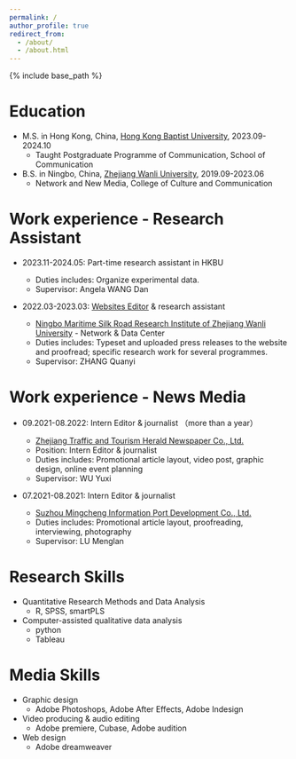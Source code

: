 ```yaml
---
permalink: /
author_profile: true
redirect_from: 
  - /about/
  - /about.html
---
```


{% include base_path %}

Education
======
* M.S. in Hong Kong, China, [Hong Kong Baptist University](https://www.comm.hkbu.edu.hk/comd-www/english/front/index.htm), 2023.09-2024.10
  * Taught Postgraduate Programme of Communication, School of Communication
* B.S. in Ningbo, China, [Zhejiang Wanli University](https://www.zwu.edu.cn/), 2019.09-2023.06
  * Network and New Media, College of Culture and Communication

Work experience - Research Assistant
======
* 2023.11-2024.05: Part-time research assistant in HKBU
  * Duties includes: Organize experimental data.
  * Supervisor: Angela WANG Dan

* 2022.03-2023.03: [Websites Editor](https://www.cceecexpo.org/) & research assistant
  * [Ningbo Maritime Silk Road Research Institute of Zhejiang Wanli University](http://www.nbssa.org.cn/art/2015/6/12/art_1229619676_14645.html) - Network & Data Center
  * Duties includes: Typeset and uploaded press releases to the website and proofread; specific research work for several programmes.
  * Supervisor: ZHANG Quanyi


Work experience - News Media
======
* 09.2021-08.2022: Intern Editor & journalist （more than a year）
  * [Zhejiang Traffic and Tourism Herald Newspaper Co., Ltd.](https://jtyst.zj.gov.cn/col/col1677065/index.html)
  * Position: Intern Editor & journalist
  * Duties includes:  Promotional article layout, video post, graphic design, online event planning
  * Supervisor: WU Yuxi

* 07.2021-08.2021: Intern Editor & journalist
  * [Suzhou Mingcheng Information Port Development Co., Ltd.](https://www.2500sz.com/)
  * Duties includes: Promotional article layout, proofreading, interviewing, photography
  * Supervisor: LU Menglan


Research Skills
======
* Quantitative Research Methods and Data Analysis
  * R, SPSS, smartPLS
* Computer-assisted qualitative data analysis
  * python
  * Tableau

Media Skills
======
* Graphic design
  * Adobe Photoshops, Adobe After Effects, Adobe Indesign
* Video producing & audio editing
  * Adobe premiere, Cubase, Adobe audition
* Web design
  * Adobe dreamweaver
